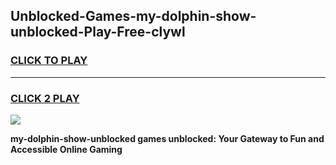 
## Unblocked-Games-my-dolphin-show-unblocked-Play-Free-clywl
<h3>
<a href="https://premium76.site?title=my-dolphin-show-unblocked&ref=19M">CLICK TO PLAY</a></h3>
<hr>

<h3>
<a href="https://premium76.site?title=my-dolphin-show-unblocked&ref=19M">CLICK 2 PLAY</a>
  
</h3>

<a href="https://premium76.site?title=my-dolphin-show-unblocked&ref=19M"><img src="https://clearcache.store/games.png"></a>


**my-dolphin-show-unblocked games unblocked: Your Gateway to Fun and Accessible Online Gaming**
